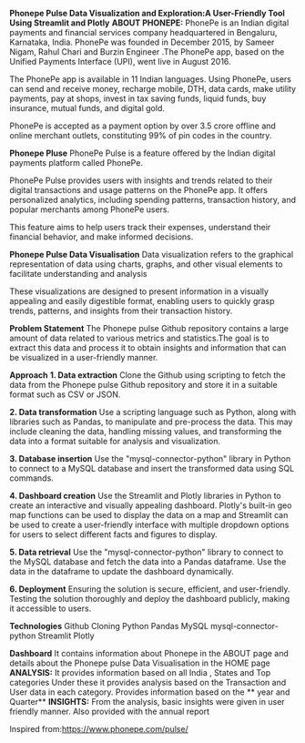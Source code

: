 **Phonepe Pulse Data Visualization and Exploration:A User-Friendly Tool Using Streamlit and Plotly**
**ABOUT PHONEPE:**
  PhonePe is an Indian digital payments and financial services company headquartered in Bengaluru, Karnataka, India. PhonePe was founded in December 2015, by Sameer Nigam, Rahul Chari and Burzin Engineer .The PhonePe app, based on the Unified Payments Interface (UPI), went live in August 2016.

  The PhonePe app is available in 11 Indian languages. Using PhonePe, users can send and receive money, recharge mobile, DTH, data cards, make utility payments, pay at shops, invest in tax saving funds, liquid funds, buy insurance, mutual funds, and digital gold.

  PhonePe is accepted as a payment option by over 3.5 crore offline and online merchant outlets, constituting 99% of pin codes in the country.

**Phonepe Pluse**
  PhonePe Pulse is a feature offered by the Indian digital payments platform called PhonePe.
  
  PhonePe Pulse provides users with insights and trends related to their digital transactions and usage patterns on the PhonePe app. It offers personalized analytics, including spending patterns, transaction history, and popular merchants among PhonePe users.
  
  This feature aims to help users track their expenses, understand their financial behavior, and make informed decisions.

**Phonepe Pulse Data Visualisation**
  Data visualization refers to the graphical representation of data using charts, graphs, and other visual elements to facilitate understanding and analysis
  
  These visualizations are designed to present information in a visually appealing and easily digestible format, enabling users to quickly grasp trends, patterns, and insights from their transaction history.

**Problem Statement**
  The Phonepe pulse Github repository contains a large amount of data related to various metrics and statistics.The goal is to extract this data and process it to obtain insights and information that can be visualized in a user-friendly manner.

**Approach**
  **1. Data extraction**
      Clone the Github using scripting to fetch the data from the Phonepe pulse Github repository and store it in a suitable format such as CSV or JSON.

  **2. Data transformation**
      Use a scripting language such as Python, along with libraries such as Pandas, to manipulate and pre-process the data. This may include cleaning the data, handling missing values, and transforming the data into a format suitable for analysis and visualization.

  **3. Database insertion**
        Use the "mysql-connector-python" library in Python to connect to a MySQL database and insert the transformed data using SQL commands.

  **4. Dashboard creation**
        Use the Streamlit and Plotly libraries in Python to create an interactive and visually appealing dashboard. Plotly's built-in geo map functions can be used to display the data on a map and Streamlit can be used to create a user-friendly interface with multiple dropdown options for users to select different facts and figures to display.

  **5. Data retrieval**
      Use the "mysql-connector-python" library to connect to the MySQL database and fetch the data into a Pandas dataframe. Use the data in the dataframe to update the dashboard dynamically.

  **6. Deployment**
      Ensuring the solution is secure, efficient, and user-friendly. Testing the solution thoroughly and deploy the dashboard publicly, making it accessible to users.

**Technologies**
Github Cloning
Python
Pandas
MySQL
mysql-connector-python
Streamlit
Plotly

**Dashboard**
    It contains information about Phonepe in the ABOUT page and details about the Phonepe pulse Data Visualisation in the HOME page
**ANALYSIS:**
    It provides information based on all India , States and Top categories
    Under these it provides analysis based on the Transaction and User data in each category.
    Provides information based on the ** year and Quarter**
**INSIGHTS:**
  From the analysis, basic insights were given in user friendly manner.
  Also provided with the annual report
  
Inspired from:https://www.phonepe.com/pulse/
